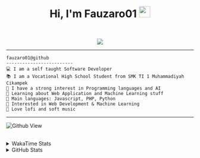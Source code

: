 <h1 align="center">
Hi, I'm Fauzaro01
  <img src="https://media.giphy.com/media/hvRJCLFzcasrR4ia7z/giphy.gif" width="30"></h1>
<br/>

<p align="center">
  <a href="https://github.com/DenverCoder1/readme-typing-svg">
    <img src="https://readme-typing-svg.herokuapp.com?lines=Chill%20and%20Coding;Full+Stack+Web+Developer;Student;Software%20Develover;Always%20learning%20new%20things&center=true&width=380&height=45">
  </a>
</p>

<hr>

```
fauzaro01@github
-------------------------
💻 I am a self taught Software Developer
📚 I am a Vocational High School Student from SMK TI 1 Muhammadiyah Cikampek
📝 I have a strong interest in Programming languages and AI
🌱 Learning about Web Application and Machine Learning stuff
🌟 Main languages: Javascript, PHP, Python
🚩 Interested in Web Development & Machine Learning
🎵 Love lofi and soft music 
```

<hr>

![Github View](https://komarev.com/ghpvc/?username=fauzaro01&style=flat-square)
<br><br>
<details>
  <summary>
     WakaTime Stats
  </summary>
  <br>
  <!--START_SECTION:waka-->

```txt
From: 10 September 2021 - To: 23 April 2025

Total Time: 825 hrs 56 mins

JavaScript          249 hrs 58 mins ███████▓░░░░░░░░░░░░░░░░░   30.27 %
PHP                 168 hrs 38 mins █████░░░░░░░░░░░░░░░░░░░░   20.42 %
HTML                100 hrs 38 mins ███░░░░░░░░░░░░░░░░░░░░░░   12.19 %
Blade Template      79 hrs 30 mins  ██▒░░░░░░░░░░░░░░░░░░░░░░   09.63 %
EJS                 56 hrs 49 mins  █▓░░░░░░░░░░░░░░░░░░░░░░░   06.88 %
Java                41 hrs 50 mins  █▒░░░░░░░░░░░░░░░░░░░░░░░   05.07 %
CSS                 32 hrs 32 mins  █░░░░░░░░░░░░░░░░░░░░░░░░   03.94 %
JSON                30 hrs 59 mins  █░░░░░░░░░░░░░░░░░░░░░░░░   03.75 %
Python              13 hrs 26 mins  ▒░░░░░░░░░░░░░░░░░░░░░░░░   01.63 %
Other               6 hrs 27 mins   ▒░░░░░░░░░░░░░░░░░░░░░░░░   00.78 %
```

<!--END_SECTION:waka-->
</details>
<details>
  <summary>
    GitHub Stats
  </summary>
  <br>
  <div align="center">
    <img src="https://github-readme-stats.vercel.app/api?username=Fauzaro01&show_icons=true&theme=algolia" alt="Fauzaro01's GitHub Stats" style="margin: 20px;" />
    <img src="https://github-readme-streak-stats.herokuapp.com/?user=Fauzaro01&theme=algolia" alt="Fauzaro01's GitHub Streak" style="margin: 20px;" />
  </div>

  <div align="center">
    <img src="https://github-readme-stats.vercel.app/api?username=Fauzaro01&show_icons=true&locale=en&count_private=true&hide_rank=true&custom_title=My%20GitHub%20Stats&disable_animations=true&theme=algolia" alt="Fauzaro01's Stars" style="margin: 20px;" />
    <img src="https://github-readme-stats.vercel.app/api/top-langs/?username=Fauzaro01&langs_count=8&theme=algolia&layout=compact" alt="Top Languages" style="margin: 20px;" />
  </div>
</details>
